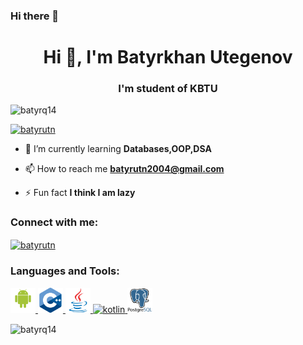 ### Hi there 👋

<h1 align="center">Hi 👋, I'm Batyrkhan Utegenov</h1>
<h3 align="center">I'm student of KBTU</h3>

<p align="left"> <img src="https://komarev.com/ghpvc/?username=batyrq14&label=Profile%20views&color=0e75b6&style=flat" alt="batyrq14" /> </p>

<p align="left"> <a href="https://twitter.com/batyrutn" target="blank"><img src="https://img.shields.io/twitter/follow/batyrutn?logo=twitter&style=for-the-badge" alt="batyrutn" /></a> </p>

- 🌱 I’m currently learning **Databases,OOP,DSA**

- 📫 How to reach me **batyrutn2004@gmail.com**

- ⚡ Fun fact **I think I am lazy**

<h3 align="left">Connect with me:</h3>
<p align="left">
<a href="https://twitter.com/batyrutn" target="blank"><img align="center" src="https://raw.githubusercontent.com/rahuldkjain/github-profile-readme-generator/master/src/images/icons/Social/twitter.svg" alt="batyrutn" height="30" width="40" /></a>
</p>

<h3 align="left">Languages and Tools:</h3>
<p align="left"> <a href="https://developer.android.com" target="_blank" rel="noreferrer"> <img src="https://raw.githubusercontent.com/devicons/devicon/master/icons/android/android-original-wordmark.svg" alt="android" width="40" height="40"/> </a> <a href="https://www.w3schools.com/cpp/" target="_blank" rel="noreferrer"> <img src="https://raw.githubusercontent.com/devicons/devicon/master/icons/cplusplus/cplusplus-original.svg" alt="cplusplus" width="40" height="40"/> </a> <a href="https://www.java.com" target="_blank" rel="noreferrer"> <img src="https://raw.githubusercontent.com/devicons/devicon/master/icons/java/java-original.svg" alt="java" width="40" height="40"/> </a> <a href="https://kotlinlang.org" target="_blank" rel="noreferrer"> <img src="https://www.vectorlogo.zone/logos/kotlinlang/kotlinlang-icon.svg" alt="kotlin" width="40" height="40"/> </a> <a href="https://www.postgresql.org" target="_blank" rel="noreferrer"> <img src="https://raw.githubusercontent.com/devicons/devicon/master/icons/postgresql/postgresql-original-wordmark.svg" alt="postgresql" width="40" height="40"/> </a> </p>

<p><img align="center" src="https://github-readme-stats.vercel.app/api/top-langs?username=batyrq14&show_icons=true&locale=en&layout=compact" alt="batyrq14" /></p>
